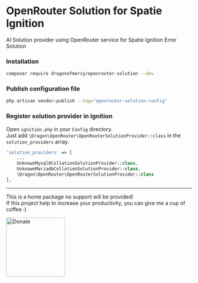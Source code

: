 # OpenRouter Solution for Spatie Ignition

AI Solution provider using OpenRouter service for Spatie Ignition Error Solution

### Installation

````bash
composer require dragonofmercy/openrouter-solution --dev
````

### Publish configuration file

````bash
php artisan vendor:publish --tag="openrouter-solution-config"
````

### Register solution provider in Ignition

Open `ignition.php` in your `Config` directory.   
Just add `\Dragon\OpenRouter\OpenRouterSolutionProvider::class` in the `solution_providers` array.

````php
'solution_providers' => [
    ...
    UnknownMysql8CollationSolutionProvider::class,
    UnknownMariadbCollationSolutionProvider::class,
    \Dragon\OpenRouter\OpenRouterSolutionProvider::class
],
````

---

This is a home package no support will be provided!  
If this project help to increase your productivity, you can give me a cup of coffee :)

<a href="https://ko-fi.com/dragonofmercy" target="_blank"><img src="https://cdn.ko-fi.com/cdn/kofi2.png?v=3" alt="Donate" width="160px" /></a>